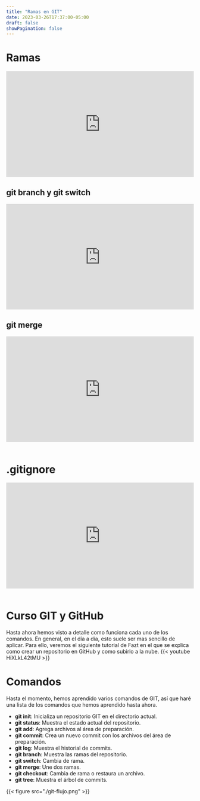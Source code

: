 ```yaml
---
title: "Ramas en GIT"
date: 2023-03-26T17:37:00-05:00
draft: false
showPagination: false
---
```


<!-- ASD -->
<!-- bla -->

# Ramas
<!-- 24 minutos -->
<div style="position: relative; padding-bottom: 56.25%; height: 0; overflow: hidden;">
  <iframe style="position: absolute; top: 0; left: 0; width: 100%; height: 100%; border:0;" src="https://www.youtube.com/embed/mBYSUUnMt9M?start=6320&end=7737" title="YouTube video player" frameborder="0" allow="accelerometer; autoplay; clipboard-write; encrypted-media; gyroscope; picture-in-picture; web-share" allowfullscreen></iframe>
</div>

## git branch y git switch

<!-- 12 minutos -->
<div style="position: relative; padding-bottom: 56.25%; height: 0; overflow: hidden;">
  <iframe style="position: absolute; top: 0; left: 0; width: 100%; height: 100%; border:0;" src="https://www.youtube.com/embed/3GymExBkKjE?start=5916&end=6546" title="YouTube video player" frameborder="0" allow="accelerometer; autoplay; clipboard-write; encrypted-media; gyroscope; picture-in-picture; web-share" allowfullscreen></iframe>
</div>

## git merge
<!-- 5 minutos -->
<div style="position: relative; padding-bottom: 56.25%; height: 0; overflow: hidden;">
  <iframe style="position: absolute; top: 0; left: 0; width: 100%; height: 100%; border:0;" src="https://www.youtube.com/embed/3GymExBkKjE?start=6546&end=6909" title="YouTube video player" frameborder="0" allow="accelerometer; autoplay; clipboard-write; encrypted-media; gyroscope; picture-in-picture; web-share" allowfullscreen></iframe>
</div>

<br>

# .gitignore

<!-- 2 minutos -->
<div style="position: relative; padding-bottom: 56.25%; height: 0; overflow: hidden;">
  <iframe style="position: absolute; top: 0; left: 0; width: 100%; height: 100%; border:0;" src="https://www.youtube.com/embed/3GymExBkKjE?start=3905&end=4144" title="YouTube video player" frameborder="0" allow="accelerometer; autoplay; clipboard-write; encrypted-media; gyroscope; picture-in-picture; web-share" allowfullscreen></iframe>
</div>
<br>

# Curso GIT y GitHub 
Hasta ahora hemos visto a detalle como funciona cada uno de los comandos. En general, en el día a día, esto suele ser mas sencillo de aplicar. Para ello, veremos el siguiente tutorial de Fazt en el que se explica como crear un repositorio en GitHub y como subirlo a la nube.
{{< youtube HiXLkL42tMU >}}

# Comandos

Hasta el momento, hemos aprendido varios comandos de GIT, así que haré una lista de los comandos que hemos aprendido hasta ahora.

- **git init**: Inicializa un repositorio GIT en el directorio actual.
- **git status**: Muestra el estado actual del repositorio.
- **git add**: Agrega archivos al área de preparación.
- **git commit**: Crea un nuevo commit con los archivos del área de preparación.
- **git log**: Muestra el historial de commits.
- **git branch**: Muestra las ramas del repositorio.
- **git switch**: Cambia de rama.
- **git merge**: Une dos ramas.
- **git checkout**: Cambia de rama o restaura un archivo.
- **git tree**: Muestra el árbol de commits.

{{< figure src="./git-flujo.png" >}}
